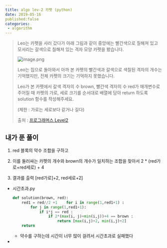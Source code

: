 ```yaml
---
title: algo lev-2 카펫 (python)
date: 2019-05-16
published:false
categories:
 - algorithm
---
```






> Leo는 카펫을 사러 갔다가 아래 그림과 같이 중앙에는 빨간색으로 칠해져 있고 모서리는 갈색으로 칠해져 있는 격자 모양 카펫을 봤습니다.
>
> ![image.png](https://grepp-programmers.s3.amazonaws.com/files/ybm/7c94563a35/2ff27ac9-97d0-43a9-9cf8-a344b8e7912e.png)
>
> Leo는 집으로 돌아와서 아까 본 카펫의 빨간색과 갈색으로 색칠된 격자의 개수는 기억했지만, 전체 카펫의 크기는 기억하지 못했습니다.
>
> Leo가 본 카펫에서 갈색 격자의 수 brown, 빨간색 격자의 수 red가 매개변수로 주어질 때 카펫의 가로, 세로 크기를 순서대로 배열에 담아 return 하도록 solution 함수를 작성해주세요.
>
> (제한 : 가로는 세로보다 같거나 길다)
>
> 
>
> 출처 : [프로그래머스 Level2](https://programmers.co.kr/learn/challenges?tab=all_challenges)





## 내가 푼 풀이



1) red 블록의 약수 조합을 구하고

2) 이를 둘러싸는 카펫의 개수와 brown의 개수가 일치하는 조합을 찾아서 2 * (red가로+red세로) + 4

3) 결과를 출력 [red가로]+2, red세로+2]



- 시간초과.py

  ```python
  def solution(brown, red):
      red1 = red//2 +1    for i in range(1,red1+1) :
          for j in range(1,red1+1):
              if i*j == red :
                  if 2*(max(i, j)+min(i,j))+4 == brown :
                      return [max(i,j)+2, min(i,j)+2]
      return 
  ```

  - 약수를 구하는데 시간이 너무 많이 걸려서 시간초과로 실패했다



- 